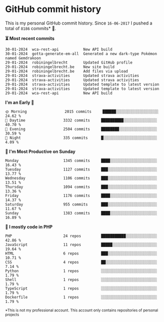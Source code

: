 # GitHub commit history
This is my personal GitHub commit history. Since <!--START_SECTION:first-commit-date-->`16-06-2017`<!--END_SECTION:first-commit-date--> I pushed a total of <!--START_SECTION:total-commit-count-->`8186`<!--END_SECTION:total-commit-count--> commits* 🎉.

<!--START_SECTION:most-recent-commits-->
**⏳ Most recent commits**
                                        
```text
30-01-2024  wca-rest-api           New API build
30-01-2024  gotta-generate-em-all  Generated a new dark-type Pokémon named Gemdrakoon
29-01-2024  robiningelbrecht       Updated GitHub profile
29-01-2024  robiningelbrecht.be    New site build
29-01-2024  robiningelbrecht.be    Add files via upload
29-01-2024  strava-activities      Updated strava activities
29-01-2024  strava-activities      Updated strava activities
29-01-2024  strava-activities      Updated template to latest version
29-01-2024  strava-activities      Updated template to latest version
29-01-2024  wca-rest-api           New API build
```
<!--END_SECTION:most-recent-commits-->  

<!--START_SECTION:commits-per-day-time-->
**I&#039;m an Early 🐤**

```text
🌞 Morning                 2015 commits     ██████░░░░░░░░░░░░░░░░░░░   24.62 %
🌆 Daytime                 3332 commits     ██████████░░░░░░░░░░░░░░░   40.70 %
🌃 Evening                 2504 commits     ████████░░░░░░░░░░░░░░░░░   30.59 %
🌙 Night                   335 commits      █░░░░░░░░░░░░░░░░░░░░░░░░   4.09 %
```
<!--END_SECTION:commits-per-day-time-->  

<!--START_SECTION:commits-per-weekday-->
**📅 I&#039;m Most Productive on Sunday**

```text
Monday                    1345 commits     ████░░░░░░░░░░░░░░░░░░░░░   16.43 %
Tuesday                   1127 commits     ███░░░░░░░░░░░░░░░░░░░░░░   13.77 %
Wednesday                 1106 commits     ███░░░░░░░░░░░░░░░░░░░░░░   13.51 %
Thursday                  1094 commits     ███░░░░░░░░░░░░░░░░░░░░░░   13.36 %
Friday                    1176 commits     ████░░░░░░░░░░░░░░░░░░░░░   14.37 %
Saturday                  955 commits      ███░░░░░░░░░░░░░░░░░░░░░░   11.67 %
Sunday                    1383 commits     ████░░░░░░░░░░░░░░░░░░░░░   16.89 %
```
<!--END_SECTION:commits-per-weekday-->  

<!--START_SECTION:repos-per-language-->
**💬 I mostly code in PHP**

```text
PHP                       24 repos         ███████████░░░░░░░░░░░░░░   42.86 %
JavaScript                11 repos         █████░░░░░░░░░░░░░░░░░░░░   19.64 %
HTML                      6 repos          ███░░░░░░░░░░░░░░░░░░░░░░   10.71 %
CSS                       4 repos          ██░░░░░░░░░░░░░░░░░░░░░░░   7.14 %
Python                    1 repos          ░░░░░░░░░░░░░░░░░░░░░░░░░   1.79 %
Shell                     1 repos          ░░░░░░░░░░░░░░░░░░░░░░░░░   1.79 %
TypeScript                1 repos          ░░░░░░░░░░░░░░░░░░░░░░░░░   1.79 %
Dockerfile                1 repos          ░░░░░░░░░░░░░░░░░░░░░░░░░   1.79 %
```
<!--END_SECTION:repos-per-language-->  

<sub>*This is not my professional account. This account only contains repositories of personal projects</sub>
